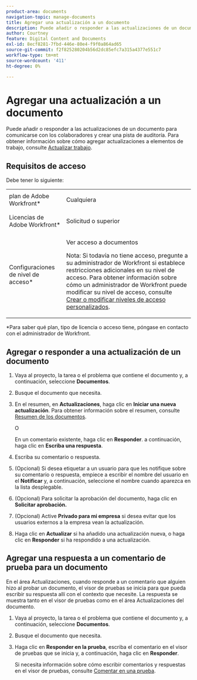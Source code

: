 ```yaml
---
product-area: documents
navigation-topic: manage-documents
title: Agregar una actualización a un documento
description: Puede añadir o responder a las actualizaciones de un documento para comunicarse con los colaboradores y crear una pista de auditoría. Para obtener información sobre cómo agregar actualizaciones a elementos de trabajo, consulte Actualizar trabajo.
author: Courtney
feature: Digital Content and Documents
exl-id: 8ecf8281-7fbd-446e-80e4-f9f0a864ad65
source-git-commit: f2f825280204b56d2dc85efc7a315a4377e551c7
workflow-type: tm+mt
source-wordcount: '411'
ht-degree: 0%

---
```


# Agregar una actualización a un documento

Puede añadir o responder a las actualizaciones de un documento para comunicarse con los colaboradores y crear una pista de auditoría. Para obtener información sobre cómo agregar actualizaciones a elementos de trabajo, consulte [Actualizar trabajo](../../workfront-basics/updating-work-items-and-viewing-updates/update-work.md).

## Requisitos de acceso

Debe tener lo siguiente:

<table style="table-layout:auto"> 
 <col> 
 <col> 
 <tbody> 
  <tr> 
   <td role="rowheader">plan de Adobe Workfront*</td> 
   <td> <p> Cualquiera</p> </td> 
  </tr> 
  <tr> 
   <td role="rowheader">Licencias de Adobe Workfront*</td> 
   <td> <p>Solicitud o superior</p> </td> 
  </tr> 
  <tr> 
   <td role="rowheader">Configuraciones de nivel de acceso*</td> 
   <td> <p>Ver acceso a documentos</p> <p>Nota: Si todavía no tiene acceso, pregunte a su administrador de Workfront si establece restricciones adicionales en su nivel de acceso. Para obtener información sobre cómo un administrador de Workfront puede modificar su nivel de acceso, consulte <a href="../../administration-and-setup/add-users/configure-and-grant-access/create-modify-access-levels.md" class="MCXref xref">Crear o modificar niveles de acceso personalizados</a>.</p> </td> 
  </tr> 
 </tbody> 
</table>

&#42;Para saber qué plan, tipo de licencia o acceso tiene, póngase en contacto con el administrador de Workfront.

## Agregar o responder a una actualización de un documento

1. Vaya al proyecto, la tarea o el problema que contiene el documento y, a continuación, seleccione **Documentos**.
1. Busque el documento que necesita.

1. En el resumen, en **Actualizaciones**, haga clic en **Iniciar una nueva actualización**. Para obtener información sobre el resumen, consulte [Resumen de los documentos](../../documents/managing-documents/summary-for-documents.md).

   O

   En un comentario existente, haga clic en **Responder**. a continuación, haga clic en **Escriba una respuesta**.

1. Escriba su comentario o respuesta.
1. (Opcional) Si desea etiquetar a un usuario para que les notifique sobre su comentario o respuesta, empiece a escribir el nombre del usuario en el **Notificar** y, a continuación, seleccione el nombre cuando aparezca en la lista desplegable.
1. (Opcional) Para solicitar la aprobación del documento, haga clic en **Solicitar aprobación.**

1. (Opcional) Active **Privado para mi empresa** si desea evitar que los usuarios externos a la empresa vean la actualización.
1. Haga clic en **Actualizar** si ha añadido una actualización nueva, o haga clic en **Responder** si ha respondido a una actualización.

## Agregar una respuesta a un comentario de prueba para un documento

En el área Actualizaciones, cuando responde a un comentario que alguien hizo al probar un documento, el visor de pruebas se inicia para que pueda escribir su respuesta allí con el contexto que necesite. La respuesta se muestra tanto en el visor de pruebas como en el área Actualizaciones del documento.

1. Vaya al proyecto, la tarea o el problema que contiene el documento y, a continuación, seleccione **Documentos**.
1. Busque el documento que necesita.

1. Haga clic en **Responder en la prueba**, escriba el comentario en el visor de pruebas que se inicia y, a continuación, haga clic en **Responder**.

   Si necesita información sobre cómo escribir comentarios y respuestas en el visor de pruebas, consulte [Comentar en una prueba](../../review-and-approve-work/proofing/reviewing-proofs-within-workfront/comment-on-a-proof/comment-on-proof-1.md).
